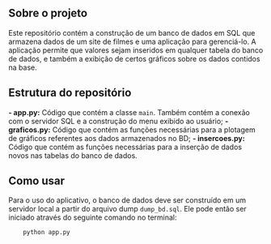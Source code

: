 ## Sobre o projeto

Este repositório contém a construção de um banco de dados em SQL que armazena dados de um site de filmes e uma aplicação para gerenciá-lo. A aplicação permite que valores sejam inseridos em qualquer tabela do banco de dados, e também a exibição de certos gráficos sobre os dados contidos na base.

## Estrutura do repositório
**- app.py:** Código que contém a classe `main`. Também contém a conexão com o servidor SQL e a construção do menu exibido ao usuário;
**- graficos.py:** Código que contém as funções necessárias para a plotagem de gráficos referentes aos dados armazenados no BD;
**- insercoes.py:** Código que contém as funções necessárias para a inserção de dados novos nas tabelas do banco de dados.

## Como usar

Para o uso do aplicativo, o banco de dados deve ser construído em um servidor local a partir do arquivo dump `dump_bd.sql`. Ele pode então ser iniciado através do seguinte comando no terminal:

        python app.py